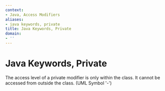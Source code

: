```yaml
---
context:
- Java, Access Modifiers
aliases:
- java keywords, private
title: Java Keywords, Private
domain:
- ''
---
```


# Java Keywords, Private

The access level of a private modifier is only within the class. It cannot be accessed from outside the class. (UML Symbol '-')

